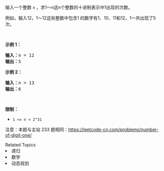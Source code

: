 <p>输入一个整数 <code>n</code> ，求1～n这n个整数的十进制表示中1出现的次数。</p>

<p>例如，输入12，1～12这些整数中包含1 的数字有1、10、11和12，1一共出现了5次。</p>

<p> </p>

<p><strong>示例 1：</strong></p>

<pre>
<strong>输入：</strong>n = 12
<strong>输出：</strong>5
</pre>

<p><strong>示例 2：</strong></p>

<pre>
<strong>输入：</strong>n = 13
<strong>输出：</strong>6</pre>

<p> </p>

<p><strong>限制：</strong></p>

<ul>
	<li><code>1 <= n < 2^31</code></li>
</ul>

<p>注意：本题与主站 233 题相同：<a href="https://leetcode-cn.com/problems/number-of-digit-one/">https://leetcode-cn.com/problems/number-of-digit-one/</a></p>
<div><div>Related Topics</div><div><li>递归</li><li>数学</li><li>动态规划</li></div></div>